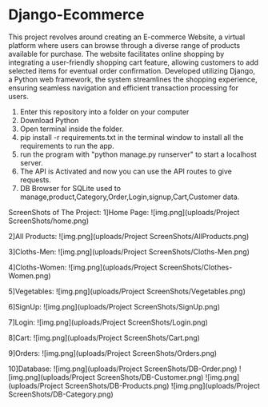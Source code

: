 # Django-Ecommerce

This project revolves around creating an E-commerce Website, a virtual platform where users can browse through a diverse range of products available for purchase. The website facilitates online shopping by integrating a user-friendly shopping cart feature, allowing customers to add selected items for eventual order confirmation. Developed utilizing Django, a Python web framework, the system streamlines the shopping experience, ensuring seamless navigation and efficient transaction processing for users.

1. Enter this repository into a folder on your computer
2. Download Python
3. Open terminal inside the folder.
4.  pip install -r requirements.txt in the terminal window to install all the requirements to run the app.
5. run the program with "python manage.py runserver" to start a localhost server.
6. The API is Activated and now you can use the API routes to give requests.
7. DB Browser for SQLite used to manage,product,Category,Order,Login,signup,Cart,Customer data.

ScreenShots of The Project:
1]Home Page:
![img.png](uploads/Project ScreenShots/home.png)

2]All Products:
![img.png](uploads/Project ScreenShots/AllProducts.png)

3]Cloths-Men:
![img.png](uploads/Project ScreenShots/Cloths-Men.png)

4]Cloths-Women:
![img.png](uploads/Project ScreenShots/Clothes-Women.png)

5]Vegetables:
![img.png](uploads/Project ScreenShots/Vegetables.png)

6]SignUp:
![img.png](uploads/Project ScreenShots/SignUp.png)

7]Login:
![img.png](uploads/Project ScreenShots/Login.png)

8]Cart:
![img.png](uploads/Project ScreenShots/Cart.png)

9]Orders:
![img.png](uploads/Project ScreenShots/Orders.png)

10]Database:
![img.png](uploads/Project ScreenShots/DB-Order.png)
![img.png](uploads/Project ScreenShots/DB-Customer.png)
![img.png](uploads/Project ScreenShots/DB-Products.png)
![img.png](uploads/Project ScreenShots/DB-Category.png)





